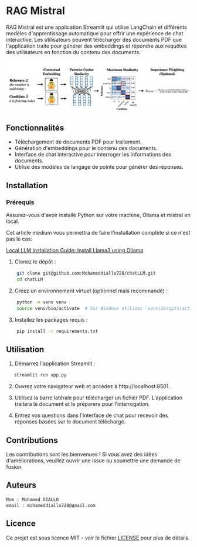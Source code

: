 # RAG Mistral

RAG Mistral est une application Streamlit qui utilise LangChain et différents modèles d'apprentissage automatique pour offrir une expérience de chat interactive. Les utilisateurs peuvent télécharger des documents PDF que l'application traite pour générer des embeddings et répondre aux requêtes des utilisateurs en fonction du contenu des documents.

![Architecture](https://github.com/Mohameddiallo728/chatLLM/blob/main/Diagram-of-BERTScore-Retrieved-from-53.jpg?raw=true)

## Fonctionnalités

- Téléchargement de documents PDF pour traitement.
- Génération d'embeddings pour le contenu des documents.
- Interface de chat interactive pour interroger les informations des documents.
- Utilise des modèles de langage de pointe pour générer des réponses.

## Installation

### Prérequis

Assurez-vous d'avoir installé Python sur votre machine, Ollama et mistral en local.

Cet article médium vous permettra de faire l'installation complète si ce n'est pas le cas: 

[Local LLM Installation Guide: Install Llama3 using Ollama](https://medium.com/@sealteamsecs/local-llm-installation-guide-install-llama3-using-ollama-ef8cf68bb461)


1. Clonez le dépôt :

```bash
    git clone git@github.com:Mohameddiallo728/chatLLM.git
    cd chatLLM
```
2. Créez un environnement virtuel (optionnel mais recommandé) :

```bash
    python -m venv venv
    source venv/bin/activate  # Sur Windows utilisez `venv\Scripts\activate`
```
3. Installez les packages requis :

```bash
    pip install -r requirements.txt
```

## Utilisation

1. Démarrez l'application Streamlit :

 ```bash
    streamlit run app.py
 ```

2. Ouvrez votre navigateur web et accédez à http://localhost:8501.

3. Utilisez la barre latérale pour télécharger un fichier PDF. L'application traitera le document et le préparera pour l'interrogation.

4. Entrez vos questions dans l'interface de chat pour recevoir des réponses basées sur le document téléchargé.


## Contributions

Les contributions sont les bienvenues ! Si vous avez des idées d'améliorations, veuillez ouvrir une issue ou soumettre
une demande de fusion.

## Auteurs

    Nom : Mohamed DIALLO
    email : mohameddiallo728@gmail.com

## Licence

Ce projet est sous licence MIT - voir le fichier [LICENSE](https://opensource.org/licenses/MIT) pour plus de détails.
